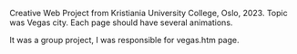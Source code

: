 Creative Web Project from Kristiania University College, Oslo, 2023.
Topic was Vegas city. Each page should have several animations.

It was a group project, I was responsible for vegas.htm page.
